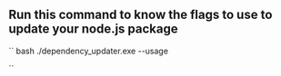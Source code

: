 
## Run this command to know the flags to use to update your node.js package
`` bash
./dependency_updater.exe --usage

``
